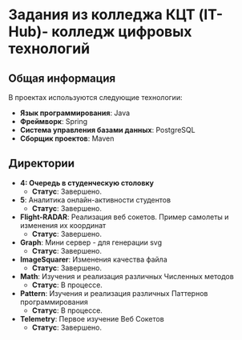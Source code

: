 # Задания из колледжа КЦТ (IT-Hub)- колледж цифровых технологий

## Общая информация

В проектах используются следующие технологии:

- **Язык программирования**: Java
- **Фреймворк**: Spring
- **Система управления базами данных**: PostgreSQL
- **Сборщик проектов**: Maven

## Директории

- **4: Очередь в студенческую столовку**
  - **Статус**: Завершено.
- **5**: Аналитика онлайн-активности студентов
  - **Статус**: Завершено.
- **Flight-RADAR**: Реализация веб сокетов. Пример самолеты и изменения их координат
  - **Статус**: Завершено.
- **Graph**: Мини сервер - для генерации svg
  - **Статус**: Завершено.
- **ImageSquarer**: Изменения качества файла
  - **Статус**: Завершено.
- **Math**: Изучения и реализация различных Численных методов
  - **Статус**: В процессе.
- **Pattern**: Изучения и реализация различных Паттернов программирования
  - **Статус**: В процессе.
- **Telemetry**: Первое изучение Веб Сокетов
  - **Статус**: Завершено.
